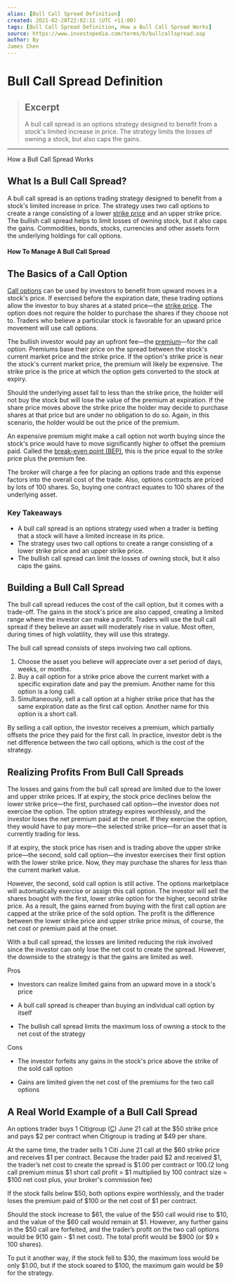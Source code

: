 ```yaml
---
alias: [Bull Call Spread Definition]
created: 2021-02-28T22:02:11 (UTC +11:00)
tags: [Bull Call Spread Definition, How a Bull Call Spread Works]
source: https://www.investopedia.com/terms/b/bullcallspread.asp
author: By
James Chen
---
```


# Bull Call Spread Definition

> ## Excerpt
> A bull call spread is an options strategy designed to benefit from a stock's limited increase in price. The strategy limits the losses of owning a stock, but also caps the gains.

---

How a Bull Call Spread Works
## What Is a Bull Call Spread?

A bull call spread is an options trading strategy designed to benefit from a stock's limited increase in price. The strategy uses two call options to create a range consisting of a lower [strike price](https://www.investopedia.com/terms/s/strikeprice.asp) and an upper strike price. The bullish call spread helps to limit losses of owning stock, but it also caps the gains. Commodities, bonds, stocks, currencies and other assets form the underlying holdings for call options.

#### How To Manage A Bull Call Spread

## The Basics of a Call Option

[Call options](https://www.investopedia.com/terms/c/calloption.asp) can be used by investors to benefit from upward moves in a stock's price. If exercised before the expiration date, these trading options allow the investor to buy shares at a stated price—the [strike price](https://www.investopedia.com/terms/s/strikeprice.asp). The option does not require the holder to purchase the shares if they choose not to. Traders who believe a particular stock is favorable for an upward price movement will use call options.

The bullish investor would pay an upfront fee—the [premium](https://www.investopedia.com/terms/o/option-premium.asp)—for the call option. Premiums base their price on the spread between the stock's current market price and the strike price. If the option's strike price is near the stock's current market price, the premium will likely be expensive. The strike price is the price at which the option gets converted to the stock at expiry.

Should the underlying asset fall to less than the strike price, the holder will not buy the stock but will lose the value of the premium at expiration. If the share price moves above the strike price the holder may decide to purchase shares at that price but are under no obligation to do so. Again, in this scenario, the holder would be out the price of the premium.

An expensive premium might make a call option not worth buying since the stock's price would have to move significantly higher to offset the premium paid. Called the [break-even point (BEP)](https://www.investopedia.com/terms/b/breakevenpoint.asp), this is the price equal to the strike price plus the premium fee.

The broker will charge a fee for placing an options trade and this expense factors into the overall cost of the trade. Also, options contracts are priced by lots of 100 shares. So, buying one contract equates to 100 shares of the underlying asset.

### Key Takeaways

-   A bull call spread is an options strategy used when a trader is betting that a stock will have a limited increase in its price. 
-   The strategy uses two call options to create a range consisting of a lower strike price and an upper strike price.
-   The bullish call spread can limit the losses of owning stock, but it also caps the gains.

## Building a Bull Call Spread

The bull call spread reduces the cost of the call option, but it comes with a trade-off. The gains in the stock's price are also capped, creating a limited range where the investor can make a profit. Traders will use the bull call spread if they believe an asset will moderately rise in value. Most often, during times of high volatility, they will use this strategy.

The bull call spread consists of steps involving two call options.

1.  Choose the asset you believe will appreciate over a set period of days, weeks, or months.
2.  Buy a call option for a strike price above the current market with a specific expiration date and pay the premium. Another name for this option is a long call.
3.  Simultaneously, sell a call option at a higher strike price that has the same expiration date as the first call option. Another name for this option is a short call.

By selling a call option, the investor receives a premium, which partially offsets the price they paid for the first call. In practice, investor debt is the net difference between the two call options, which is the cost of the strategy.

## Realizing Profits From Bull Call Spreads

The losses and gains from the bull call spread are limited due to the lower and upper strike prices. If at expiry, the stock price declines below the lower strike price—the first, purchased call option—the investor does not exercise the option. The option strategy expires worthlessly, and the investor loses the net premium paid at the onset. If they exercise the option, they would have to pay more—the selected strike price—for an asset that is currently trading for less.

If at expiry, the stock price has risen and is trading above the upper strike price—the second, sold call option—the investor exercises their first option with the lower strike price. Now, they may purchase the shares for less than the current market value.

However, the second, sold call option is still active. The options marketplace will automatically exercise or assign this call option. The investor will sell the shares bought with the first, lower strike option for the higher, second strike price. As a result, the gains earned from buying with the first call option are capped at the strike price of the sold option. The profit is the difference between the lower strike price and upper strike price minus, of course, the net cost or premium paid at the onset.

With a bull call spread, the losses are limited reducing the risk involved since the investor can only lose the net cost to create the spread. However, the downside to the strategy is that the gains are limited as well.

Pros

-   Investors can realize limited gains from an upward move in a stock's price
    
-   A bull call spread is cheaper than buying an individual call option by itself
    
-   The bullish call spread limits the maximum loss of owning a stock to the net cost of the strategy
    

Cons

-   The investor forfeits any gains in the stock's price above the strike of the sold call option
    
-   Gains are limited given the net cost of the premiums for the two call options
    

## A Real World Example of a Bull Call Spread

An options trader buys 1 Citigroup ([C](https://www.investopedia.com/markets/quote?tvwidgetsymbol=c)) June 21 call at the $50 strike price and pays $2 per contract when Citigroup is trading at $49 per share.

At the same time, the trader sells 1 Citi June 21 call at the $60 strike price and receives $1 per contract. Because the trader paid $2 and received $1, the trader’s net cost to create the spread is $1.00 per contract or $100. ($2 long call premium minus $1 short call profit = $1 multiplied by 100 contract size = $100 net cost plus, your broker's commission fee)

If the stock falls below $50, both options expire worthlessly, and the trader loses the premium paid of $100 or the net cost of $1 per contract.

Should the stock increase to $61, the value of the $50 call would rise to $10, and the value of the $60 call would remain at $1. However, any further gains in the $50 call are forfeited, and the trader’s profit on the two call options would be $9 ($10 gain - $1 net cost). The total profit would be $900 (or $9 x 100 shares).

To put it another way, if the stock fell to $30, the maximum loss would be only $1.00, but if the stock soared to $100, the maximum gain would be $9 for the strategy.
